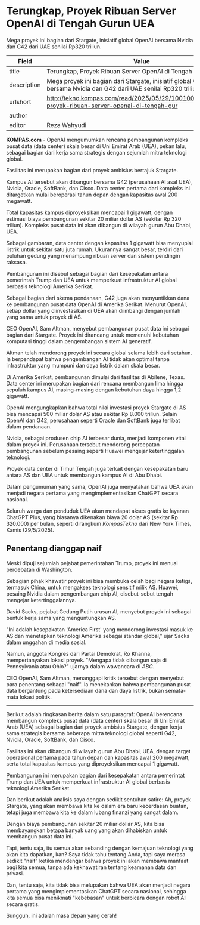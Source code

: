 # Terungkap, Proyek Ribuan Server OpenAI di Tengah Gurun UEA

Mega proyek ini bagian dari Stargate, inisiatif global OpenAI bersama Nvidia dan G42 dari UAE senilai Rp320 triliun.

| Field       | Value                                                       |
|-------------|-------------------------------------------------------------|
| title       | Terungkap, Proyek Ribuan Server OpenAI di Tengah Gurun UEA |
| description | Mega proyek ini bagian dari Stargate, inisiatif global OpenAI bersama Nvidia dan G42 dari UAE senilai Rp320 triliun. |
| urlshort    | http://tekno.kompas.com/read/2025/05/29/10010047/terungkap-proyek-ribuan-server-openai-di-tengah-gur |
| author      |  |
| editor      | Reza Wahyudi |

**KOMPAS.com** - OpenAI mengumumkan rencana pembangunan kompleks pusat data (data center) skala besar di Uni Emirat Arab (UEA), pekan lalu, sebagai bagian dari kerja sama strategis dengan sejumlah mitra teknologi global.

Fasilitas ini merupakan bagian dari proyek ambisius bertajuk Stargate.

Kampus AI tersebut akan dibangun bersama G42 (perusahaan AI asal UEA), Nvidia, Oracle, SoftBank, dan Cisco. Data center pertama dari kompleks ini ditargetkan mulai beroperasi tahun depan dengan kapasitas awal 200 megawatt.

Total kapasitas kampus diproyeksikan mencapai 1 gigawatt, dengan estimasi biaya pembangunan sekitar 20 miliar dollar AS (sekitar Rp 320 triliun). Kompleks pusat data ini akan dibangun di wilayah gurun Abu Dhabi, UEA.

Sebagai gambaran, data center dengan kapasitas 1 gigawatt bisa menyuplai listrik untuk sekitar satu juta rumah. Ukurannya sangat besar, terdiri dari puluhan gedung yang menampung ribuan server dan sistem pendingin raksasa.

Pembangunan ini disebut sebagai bagian dari kesepakatan antara pemerintah Trump dan UEA untuk memperkuat infrastruktur AI global berbasis teknologi Amerika Serikat.

Sebagai bagian dari skema pendanaan, G42 juga akan menyuntikkan dana ke pembangunan pusat data OpenAI di Amerika Serikat. Menurut OpenAI, setiap dollar yang diinvestasikan di UEA akan diimbangi dengan jumlah yang sama untuk proyek di AS.

CEO OpenAI, Sam Altman, menyebut pembangunan pusat data ini sebagai bagian dari Stargate. Proyek ini dirancang untuk memenuhi kebutuhan komputasi tinggi dalam pengembangan sistem AI generatif.

Altman telah mendorong proyek ini secara global selama lebih dari setahun. Ia berpendapat bahwa pengembangan AI tidak akan optimal tanpa infrastruktur yang mumpuni dan daya listrik dalam skala besar.

Di Amerika Serikat, pembangunan dimulai dari fasilitas di Abilene, Texas. Data center ini merupakan bagian dari rencana membangun lima hingga sepuluh kampus AI, masing-masing dengan kebutuhan daya hingga 1,2 gigawatt.

OpenAI mengungkapkan bahwa total nilai investasi proyek Stargate di AS bisa mencapai 500 miliar dolar AS atau sekitar Rp 8.000 triliun. Selain OpenAI dan G42, perusahaan seperti Oracle dan SoftBank juga terlibat dalam pendanaan.

Nvidia, sebagai produsen chip AI terbesar dunia, menjadi komponen vital dalam proyek ini. Perusahaan tersebut mendorong percepatan pembangunan sebelum pesaing seperti Huawei mengejar ketertinggalan teknologi.

Proyek data center di Timur Tengah juga terkait dengan kesepakatan baru antara AS dan UEA untuk membangun kampus AI di Abu Dhabi.

Dalam pengumuman yang sama, OpenAI juga menyatakan bahwa UEA akan menjadi negara pertama yang mengimplementasikan ChatGPT secara nasional.

Seluruh warga dan penduduk UEA akan mendapat akses gratis ke layanan ChatGPT Plus, yang biasanya dikenakan biaya 20 dolar AS (sekitar Rp 320.000) per bulan, seperti dirangkum *KompasTekno* dari New York Times, Kamis (29/5/2025).

## **Penentang dianggap naif**

Meski dipuji sejumlah pejabat pemerintahan Trump, proyek ini menuai perdebatan di Washington.

Sebagian pihak khawatir proyek ini bisa membuka celah bagi negara ketiga, termasuk China, untuk mengakses teknologi sensitif milik AS. Huawei, pesaing Nvidia dalam pengembangan chip AI, disebut-sebut tengah mengejar ketertinggalannya.

David Sacks, pejabat Gedung Putih urusan AI, menyebut proyek ini sebagai bentuk kerja sama yang menguntungkan AS.

\"Ini adalah kesepakatan \'America First\' yang mendorong investasi masuk ke AS dan menetapkan teknologi Amerika sebagai standar global,\" ujar Sacks dalam unggahan di media sosial.

Namun, anggota Kongres dari Partai Demokrat, Ro Khanna, mempertanyakan lokasi proyek. \"Mengapa tidak dibangun saja di Pennsylvania atau Ohio?\" ujarnya dalam wawancara di *ABC*.

CEO OpenAI, Sam Altman, menanggapi kritik tersebut dengan menyebut para penentang sebagai \"naif\". Ia menekankan bahwa pembangunan pusat data bergantung pada ketersediaan dana dan daya listrik, bukan semata-mata lokasi politik.

---
Berikut adalah ringkasan berita dalam satu paragraf: OpenAI berencana membangun kompleks pusat data (data center) skala besar di Uni Emirat Arab (UEA) sebagai bagian dari proyek ambisius Stargate, dengan kerja sama strategis bersama beberapa mitra teknologi global seperti G42, Nvidia, Oracle, SoftBank, dan Cisco.

 Fasilitas ini akan dibangun di wilayah gurun Abu Dhabi, UEA, dengan target operasional pertama pada tahun depan dan kapasitas awal 200 megawatt, serta total kapasitas kampus yang diproyeksikan mencapai 1 gigawatt.

 Pembangunan ini merupakan bagian dari kesepakatan antara pemerintat Trump dan UEA untuk memperkuat infrastruktur AI global berbasis teknologi Amerika Serikat.



Dan berikut adalah analisis saya dengan sedikit sentuhan satire: Ah, proyek Stargate, yang akan membawa kita ke dalam era baru kecerdasan buatan, tetapi juga membawa kita ke dalam lubang finanzi yang sangat dalam.

 Dengan biaya pembangunan sekitar 20 miliar dollar AS, kita bisa membayangkan betapa banyak uang yang akan dihabiskan untuk membangun pusat data ini.

 Tapi, tentu saja, itu semua akan sebanding dengan kemajuan teknologi yang akan kita dapatkan, kan? Saya tidak tahu tentang Anda, tapi saya merasa sedikit "naif" ketika mendengar bahwa proyek ini akan membawa manfaat bagi kita semua, tanpa ada kekhawatiran tentang keamanan data dan privasi.

 Dan, tentu saja, kita tidak bisa melupakan bahwa UEA akan menjadi negara pertama yang mengimplementasikan ChatGPT secara nasional, sehingga kita semua bisa menikmati "kebebasan" untuk berbicara dengan robot AI secara gratis.

 Sungguh, ini adalah masa depan yang cerah!
